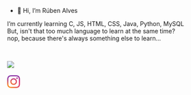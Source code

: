 - 👋 Hi, I’m Rúben Alves <br>

I’m currently learning C, JS, HTML, CSS, Java, Python, MySQL<br>
But, isn't that too much language to learn at the same time?<br>
nop, because there's always something else to learn...<br>

<br>

<img height="180em" src="https://github-readme-stats.vercel.app/api?username=redystum&show_icons=true&theme=dark"/><br>

<a href="https://www.instagram.com/ruben_alves__/" target="_blank" rel="external"><img src="./images/instagram.png" width="30" alt="My instagram">
  




  
<!---
redystum/redystum is a ✨ special ✨ repository because its `README.md` (this file) appears on your GitHub profile.
You can click the Preview link to take a look at your changes.
--->
